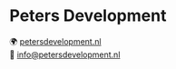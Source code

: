 # Peters Development
🌍 <a href='https://www.petersdevelopment.nl'>petersdevelopment.nl</a><br>
📧 <a href='mailto:info@petersdevelopment.nl'>info@petersdevelopment.nl</a>
